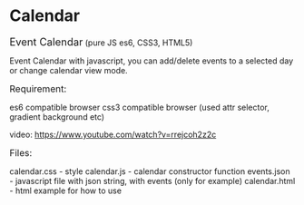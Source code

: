 # Calendar

<font size="4">Event Calendar</font> (pure JS es6, CSS3, HTML5)

Event Calendar with javascript, you can add/delete events to a selected day or change calendar view mode. 


<font size="3">Requirement:</font>

es6 compatible browser
css3 compatible browser (used attr selector, gradient background etc)

video: https://www.youtube.com/watch?v=rrejcoh2z2c



<font size="3">Files:</font>

calendar.css - style
calendar.js - calendar constructor function
events.json - javascript file with json string, with events (only for example)
calendar.html - html example for how to use
